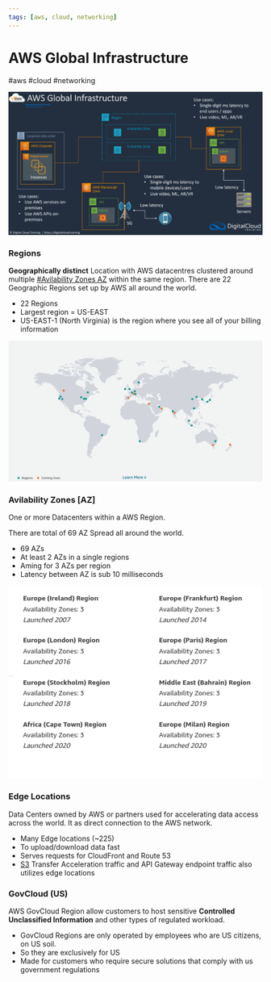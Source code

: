 ```yaml
---
tags: [aws, cloud, networking]
---
```

# AWS Global Infrastructure
#aws #cloud #networking 

![](Attachments/Pasted%20image%2020230305151607.png)

### Regions
**Geographically distinct** Location with AWS datacentres clustered around multiple [#Avilability Zones AZ](#Avilability%20Zones%20AZ) within the same region. There are 22 Geographic Regions set up by AWS all around the world.

- 22 Regions
- Largest region = US-EAST
- US-EAST-1 (North Virginia) is the region where you see all of your billing information


![AWS Regions map](Attachments/AWS%20Regions%20map.png)

### Avilability Zones [AZ]

One or more Datacenters within a AWS Region.

There are total of 69 AZ Spread all around the world.

- 69 AZs
- At least 2 AZs in a single regions
- Aming for 3 AZs per region
- Latency between AZ is sub 10 milliseconds

![AZs in a region of EU-AF](Attachments/AZs%20in%20a%20region%20of%20EU-AF.png)


### Edge Locations
Data Centers owned by AWS or partners used for accelerating data access across the world. It as direct connection to the AWS network.


- Many Edge locations (~225)
- To upload/download data fast
- Serves requests for CloudFront and Route 53
- [S3](Cloud%20Computing/AWS/Storage/S3.md) Transfer Acceleration traffic and API Gateway endpoint traffic also utilizes edge locations


### GovCloud (US)

AWS GovCloud Region allow customers to host sensitive **Controlled Unclassified Information** and other types of regulated workload.

- GovCloud Regions are only operated by employees who are US citizens, on US soil.
- So they are exclusively for US
- Made for customers who require secure solutions that comply with us government regulations